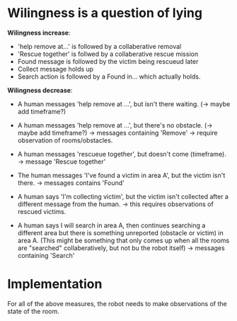 # Wilingness is a question of lying
__Wilingness increase__:
- 'help remove at...' is followed by a collaberative removal
- 'Rescue together' is follwed by a collaberative rescue mission
- Found message is followed by the victim being rescueud later
- Collect message holds up
- Search action is followed by a Found in... which actually holds.

__Wilingness decrease__:
- A human messages 'help remove at ...', but isn't there waiting. (-> maybe add timeframe?)
- A human messages 'help remove at ...', but there's no obstacle. (-> maybe add timeframe?)
    -> messages containing 'Remove'
    -> require observation of rooms/obstacles.
    
- A human messages 'rescueue together', but doesn't come (timeframe).
    -> message 'Rescue together'

- The human messages 'I've found a victim in area A', but the victim isn't there.
    -> messages contains 'Found'

- A human says 'I'm collecting victim', but the victim isn't collected after a different message from the human.
    -> this requires observations of rescued victims.

- A human says I will search in area A, then continues searching a different area but there is something unreported (obstacle or victim) in area A.
    (This might be something that only comes up when all the rooms are "searched" collaberatively, but not bu the robot itself)
    -> messages containing 'Search'


# Implementation
For all of the above measures, the robot needs to make observations of the state of the room.